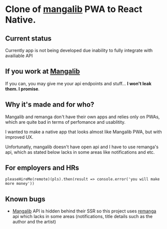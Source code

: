 # Clone of [mangalib](https://mangalib.me/) PWA to React Native.
## Current status
Currently app is not being developed due inability to fully integrate with availiable API

## If you work at [Mangalib](https://mangalib.me/)
If you can, you may give me your api endpoints and stuff... <b>I won't leak them. I promise</b>.

## Why it's made and for who?
Mangalib and remanga don't have their own apps and relies only on PWAs, which are quite bad in terms of perfomance and usablitity. 

I wanted to make a native app that looks almost like Mangalib PWA, but with improved UX. 

Unfortunatly, mangalib doesn't have open api and I have to use remanga's api, which as stated below lacks in some areas like notifications and etc.

## For employers and HRs
`pleaseHireMe(remote)(pls).then(result => console.error('you will make more money'))`

## Known bugs
- [Mangalib](https://mangalib.me/) API is hidden behind their SSR so this project uses [remanga](https://remanga.org/) api which lacks in some areas (notifications, title details such as the author and the artist)


